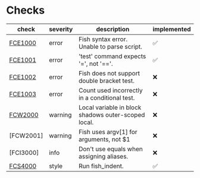 # Checks

| check     | severity | description                                            | implemented        |
| --------- | -------- | ------------------------------------------------------ | ------------------ |
| [FCE1000] | error    |  Fish syntax error. Unable to parse script.            | :white_check_mark: |
| [FCE1001] | error    | 'test' command expects '=', not '=='.                  | :white_check_mark: |
| [FCE1002] | error    | Fish does not support double bracket test.             | :x:                |
| [FCE1003] | error    | Count used incorrectly in a conditional test.          | :x:                |
| [FCW2000] | warning  | Local variable in block shadows outer-scoped local.    | :x:                |
| [FCW2001] | warning  | Fish uses argv[1] for arguments, not \$1               | :x:                |
| [FCI3000] | info     | Don't use equals when assigning aliases.               | :x:                |
| [FCS4000] | style    | Run fish_indent.                                       | :white_check_mark: |


[FCE1000]: https://github.com/mattmc3/fishcheck/wiki/FCE1000
[FCE1001]: https://github.com/mattmc3/fishcheck/wiki/FCE1001
[FCE1002]: https://github.com/mattmc3/fishcheck/wiki/FCE1002
[FCE1003]: https://github.com/mattmc3/fishcheck/wiki/FCE1003
[FCW2000]: https://github.com/mattmc3/fishcheck/wiki/FCW2000
[FCS4000]: https://github.com/mattmc3/fishcheck/wiki/FCS4000
